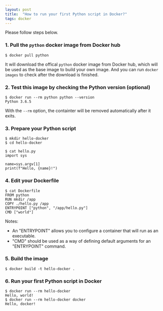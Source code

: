```yaml
---
layout: post
title:  "How to run your first Python script in Docker?"
tags: docker
---
```


Please follow steps below.

### 1. Pull the `python` docker image from Docker hub
```
$ docker pull python
```
It will download the offical `python` docker image from Docker hub, which will be used as the base image to build your own image. And you can run `docker images` to check after the download is finished.

### 2. Test this image by checking the Python version (optional)
```
$ docker run --rm python python --version
Python 3.6.5
```
With the `--rm` option, the containter will be removed automatically after it exits.

### 3. Prepare your Python script
```
$ mkdir hello-docker
$ cd hello-docker

$ cat hello.py
import sys

name=sys.argv[1]
print(f"Hello, {name}!")
```

### 4. Edit your Dockerfile
```
$ cat Dockerfile
FROM python
RUN mkdir /app
COPY ./hello.py /app
ENTRYPOINT ["python", "/app/hello.py"]
CMD ["world"]
```
Notes:
- An "ENTRYPOINT" allows you to configure a container that will run as an executable.
- "CMD" should be used as a way of defining default arguments for an "ENTRYPOINT" command.

### 5. Build the image
```
$ docker build -t hello-docker .
```

### 6. Run your first Python script in Docker
```
$ docker run --rm hello-docker
Hello, world!
$ docker run --rm hello-docker docker
Hello, docker!
```
